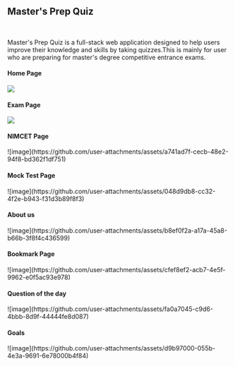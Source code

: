 <h2>Master's Prep Quiz</h2>
<br>
<p>Master's Prep Quiz is a full-stack web application designed to help users improve their knowledge and skills by taking quizzes.This is mainly for user who are preparing for master's degree competitive entrance exams. </p>
<h4>Home Page</h4>
<img src="https://github-production-user-asset-6210df.s3.amazonaws.com/181923514/382221663-1d6470a5-39ab-44ee-a9a6-d7e615d0c1cb.png?X-Amz-Algorithm=AWS4-HMAC-SHA256&X-Amz-Credential=AKIAVCODYLSA53PQK4ZA%2F20241101%2Fus-east-1%2Fs3%2Faws4_request&X-Amz-Date=20241101T080025Z&X-Amz-Expires=300&X-Amz-Signature=d8f648e30e9ccee5cbd573f413ba1ae1176484301c040973953d7a8958c58221&X-Amz-SignedHeaders=host"><br>
<h4>Exam Page</h4>
<img src="https://github-production-user-asset-6210df.s3.amazonaws.com/181923514/382221918-d9816836-6a85-4710-811f-7bd97e0232ab.png?X-Amz-Algorithm=AWS4-HMAC-SHA256&X-Amz-Credential=AKIAVCODYLSA53PQK4ZA%2F20241101%2Fus-east-1%2Fs3%2Faws4_request&X-Amz-Date=20241101T080808Z&X-Amz-Expires=300&X-Amz-Signature=e9ec06164c9ef05d3ba3c4596a9d77c43453c5f96bb7cf8473cea45368d35cfe&X-Amz-SignedHeaders=host">
<h4>NIMCET Page</h4>
![image](https://github.com/user-attachments/assets/a741ad7f-cecb-48e2-94f8-bd362f1df751)
<h4>Mock Test Page</h4>
![image](https://github.com/user-attachments/assets/048d9db8-cc32-4f2e-b943-f31d3b89f8f3)
<h4>About us</h4>
![image](https://github.com/user-attachments/assets/b8ef0f2a-a17a-45a8-b66b-3f8f4c436599)
<h4>Bookmark Page</h4>
![image](https://github.com/user-attachments/assets/cfef8ef2-acb7-4e5f-9962-e0f5ac93e978)
<h4>Question of the day</h4>
![image](https://github.com/user-attachments/assets/fa0a7045-c9d6-4bbb-8d9f-44444fe8d087)
<h4>Goals</h4>
![image](https://github.com/user-attachments/assets/d9b97000-055b-4e3a-9691-6e78000b4f84)

